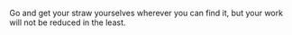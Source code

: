 Go and get your straw yourselves wherever you can find it, but your work will not be reduced in the least.
